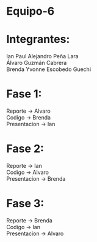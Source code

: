 # Equipo-6

# Integrantes: 
Ian Paul Alejandro Peña Lara  
Álvaro Guzmán Cabrera  
Brenda Yvonne Escobedo Guechi  

# Fase 1:
Reporte -> Alvaro  
Codigo -> Brenda  
Presentacion -> Ian  

# Fase 2:
Reporte -> Ian  
Codigo -> Alvaro  
Presentacion -> Brenda  

# Fase 3:
Reporte -> Brenda  
Codigo -> Ian  
Presentacion -> Alvaro  
